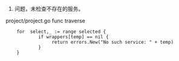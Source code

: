 1. 问题，未检查不存在的服务。

project/project.go
func traverse

        for  select,_ := range selected {
                if wrappers[temp] == nil {
                     return errors.New("No such service: " + temp)
                }
        }
